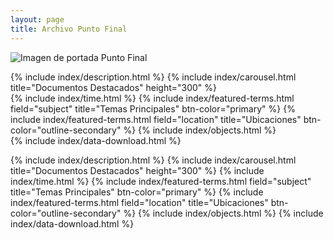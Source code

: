 ```yaml
---
layout: page
title: Archivo Punto Final
---
```


<!-- Imagen de portada -->
<img src="{{ '/assets/img/fondo-punto-final.jpg' | relative_url }}" 
     alt="Imagen de portada Punto Final" 
     class="img-fluid rounded shadow mb-4">


  <div class="col-md-8">
    {% include index/description.html %}
    {% include index/carousel.html title="Documentos Destacados" height="300" %}
  </div>
  <div class="col-md-4">  
    {% include index/time.html %}
    {% include index/featured-terms.html field="subject" title="Temas Principales" btn-color="primary" %}
    {% include index/featured-terms.html field="location" title="Ubicaciones" btn-color="outline-secondary" %}
    {% include index/objects.html %}
  </div>
  <div class="col-md-12">
    {% include index/data-download.html %}
  </div>
</div>


<!-- Contenido de la página -->
{% include index/description.html %}
{% include index/carousel.html title="Documentos Destacados" height="300" %}
{% include index/time.html %}
{% include index/featured-terms.html field="subject" title="Temas Principales" btn-color="primary" %}
{% include index/featured-terms.html field="location" title="Ubicaciones" btn-color="outline-secondary" %}
{% include index/objects.html %}
{% include index/data-download.html %}
